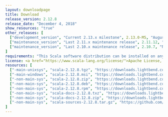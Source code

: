 ```yaml
---
layout: downloadpage
title: Download
release_version: 2.12.8
release_date: "December 4, 2018"
show_resources: "true"
other_releases: [
  ["development_version", "Current 2.13.x milestone", 2.13.0-M5, "August 30, 2018"],
  ["maintenance_version", "Last 2.11.x maintenance release", 2.11.12, "November 9, 2017"],
  ["maintenance_version", "Last 2.10.x maintenance release", 2.10.7, "November 9, 2017"]
]
requirements: "This Scala software distribution can be installed on any Unix-like or Windows system. It requires Java 8 or later, available <a href='http://www.java.com/'>here</a>."
license: <a href="https://www.scala-lang.org/license/">Apache License, Version 2.0</a>
resources: [
  ["-main-unixsys", "scala-2.12.8.tgz", "https://downloads.lightbend.com/scala/2.12.8/scala-2.12.8.tgz", "Mac OS X, Unix, Cygwin", "19.52M"],
  ["-main-windows", "scala-2.12.8.msi", "https://downloads.lightbend.com/scala/2.12.8/scala-2.12.8.msi", "Windows (msi installer)", "123.96M"],
  ["-non-main-sys", "scala-2.12.8.zip", "https://downloads.lightbend.com/scala/2.12.8/scala-2.12.8.zip", "Windows", "19.56M"],
  ["-non-main-sys", "scala-2.12.8.deb", "https://downloads.lightbend.com/scala/2.12.8/scala-2.12.8.deb", "Debian", "144.40M"],
  ["-non-main-sys", "scala-2.12.8.rpm", "https://downloads.lightbend.com/scala/2.12.8/scala-2.12.8.rpm", "RPM package", "124.27M"],
  ["-non-main-sys", "scala-docs-2.12.8.txz", "https://downloads.lightbend.com/scala/2.12.8/scala-docs-2.12.8.txz", "API docs", "53.21M"],
  ["-non-main-sys", "scala-docs-2.12.8.zip", "https://downloads.lightbend.com/scala/2.12.8/scala-docs-2.12.8.zip", "API docs", "107.53M"],
  ["-non-main-sys", "scala-sources-2.12.8.tar.gz", "https://github.com/scala/scala/archive/v2.12.8.tar.gz", "Sources", ""]
]
---
```

